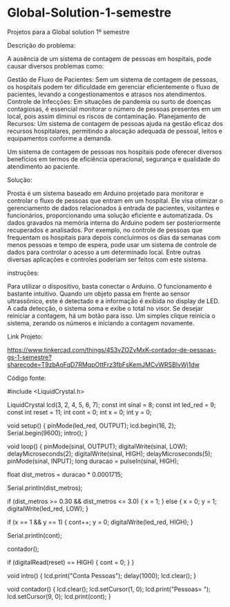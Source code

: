 # Global-Solution-1-semestre
Projetos para a Global solution 1º semestre

Descrição do problema:

  A ausência de um sistema de contagem de pessoas em hospitais, pode causar diversos problemas como:
  
Gestão de Fluxo de Pacientes:
  Sem um sistema de contagem de pessoas, os hospitais podem ter dificuldade em gerenciar eficientemente o fluxo de pacientes, levando a congestionamentos e atrasos nos atendimentos.
Controle de Infecções:
  Em situações de pandemia ou surto de doenças contagiosas, é essencial monitorar o número de pessoas presentes em um local, pois assim diminui os riscos de contaminação.
Planejamento de Recursos:
  Um sistema de contagem de pessoas ajuda na gestão eficaz dos recursos hospitalares, permitindo a alocação adequada de pessoal, leitos e equipamentos conforme a demanda.

Um sistema de contagem de pessoas nos hospitais pode oferecer diversos benefícios em termos de eficiência operacional, segurança e qualidade do atendimento ao paciente.


Solução: 

  Prosta é um sistema baseado em Arduino projetado para monitorar e controlar o fluxo de pessoas que entram em um hospital. Ele visa otimizar o gerenciamento de dados relacionados à entrada de pacientes, visitantes e funcionários, proporcionando uma solução eficiente e automatizada. Os dados gravados na memória interna do Arduino podem ser posteriormente recuperados e analisados. Por exemplo, no controle de pessoas que frequentam os hospitais para depois concluirmos os dias da semanas com menos pessoas e tempo de espera, pode usar um sistema de controle de dados para controlar o acesso a um determinado local. Entre outras diversas aplicações e controles poderiam ser feitos com este sistema. 

instruções:

Para utilizar o dispositivo, basta conectar o Arduino. O funcionamento é bastante intuitivo. Quando um objeto passa em frente ao sensor ultrassônico, este é detectado e a informação é exibida no display de LED. A cada detecção, o sistema soma e exibe o total no visor. Se desejar reiniciar a contagem, há um botão para isso. Um simples clique reinicia o sistema, zerando os números e iniciando a contagem novamente.

Link Projeto:

https://www.tinkercad.com/things/453vZOZvMxK-contador-de-pessoas-gs-1-semestre?sharecode=T9zbAoFqD7RMqpOttFrz3fbFsKemJMCvWRSBlvWj1dw


Código fonte: 

#include <LiquidCrystal.h>

LiquidCrystal lcd(3, 2, 4, 5, 6, 7);
const int sinal = 8;
const int led_red = 9;
const int reset = 11;
int cont = 0;
int x = 0;
int y = 0;

void setup() {
  pinMode(led_red, OUTPUT);
  lcd.begin(16, 2);
  Serial.begin(9600);
  intro();
}

void loop() {
  pinMode(sinal, OUTPUT);
  digitalWrite(sinal, LOW);
  delayMicroseconds(2);
  digitalWrite(sinal, HIGH);
  delayMicroseconds(5);
  pinMode(sinal, INPUT);
  long duracao = pulseIn(sinal, HIGH);

  float dist_metros = duracao * 0.0001715;

  Serial.println(dist_metros);

  if (dist_metros >= 0.30 && dist_metros <= 3.0) {
    x = 1;
  } else {
    x = 0;
    y = 1;
    digitalWrite(led_red, LOW);
  }

  if (x == 1 && y == 1) {
    cont++;
    y = 0;
    digitalWrite(led_red, HIGH);
  }

  Serial.println(cont);

  contador();

  if (digitalRead(reset) == HIGH) {
    cont = 0;
  }
}

void intro() {
  lcd.print("Conta Pessoas");
  delay(1000);
  lcd.clear();
}

void contador() {
  lcd.clear();
  lcd.setCursor(1, 0);
  lcd.print("Pessoas= ");
  lcd.setCursor(9, 0);
  lcd.print(cont);
}

